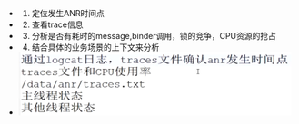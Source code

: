 - 1. 定位发生ANR时间点
- 2. 查看trace信息
- 3. 分析是否有耗时的message,binder调用，锁的竞争，CPU资源的抢占
- 4. 结合具体的业务场景的上下文来分析
- ![image.png](../assets/image_1692883057051_0.png)